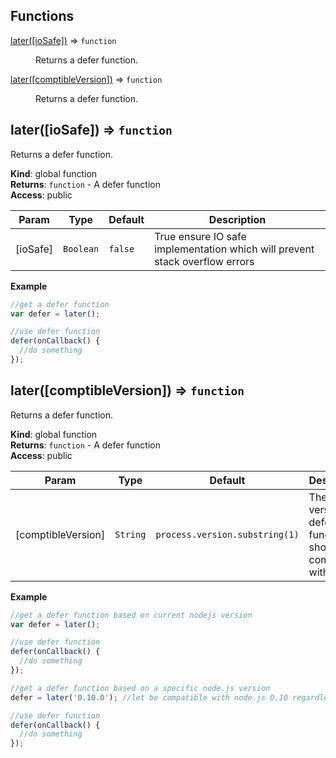 ## Functions

<dl>
<dt><a href="#later">later([ioSafe])</a> ⇒ <code>function</code></dt>
<dd><p>Returns a defer function.</p>
</dd>
<dt><a href="#later">later([comptibleVersion])</a> ⇒ <code>function</code></dt>
<dd><p>Returns a defer function.</p>
</dd>
</dl>

<a name="later"></a>

## later([ioSafe]) ⇒ <code>function</code>
Returns a defer function.

**Kind**: global function  
**Returns**: <code>function</code> - A defer function  
**Access**: public  

| Param | Type | Default | Description |
| --- | --- | --- | --- |
| [ioSafe] | <code>Boolean</code> | <code>false</code> | True ensure IO safe implementation which will prevent stack overflow errors |

**Example**  
```js
//get a defer function
var defer = later();

//use defer function
defer(onCallback() {
  //do something
});
```
<a name="later"></a>

## later([comptibleVersion]) ⇒ <code>function</code>
Returns a defer function.

**Kind**: global function  
**Returns**: <code>function</code> - A defer function  
**Access**: public  

| Param | Type | Default | Description |
| --- | --- | --- | --- |
| [comptibleVersion] | <code>String</code> | <code>process.version.substring(1)</code> | The nodejs version the defer function should be compatible with |

**Example**  
```js
//get a defer function based on current nodejs version
var defer = later();

//use defer function
defer(onCallback() {
  //do something
});

//get a defer function based on a specific node.js version
defer = later('0.10.0'); //let be compatible with node.js 0.10 regardless of our current node.js runtime

//use defer function
defer(onCallback() {
  //do something
});
```
